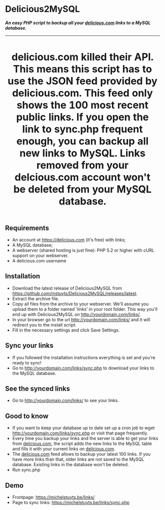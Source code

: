 # Delicious2MySQL
__*An easy PHP script to backup all your [delicious.com](https://delicious.com) links to a MySQL database.*__


| **<h1> delicious.com killed their API. This means this script has to use the JSON feed provided by delicious.com. This feed only shows the 100 most recent public links. If you open the link to sync.php frequent enough, you can backup all new links to MySQL. Links removed from your delcious.com account won't be deleted from your MySQL database.</h1>** |
|-----|

## Requirements
* An account at https://delicious.com (it's free) with links;
* A MySQL database;
* A webserver (shared hosting is just fine): PHP 5.2 or higher with cURL support on your webserver.
* A delicious.com username

## Installation
* Download the latest release of Delicious2MySQL from https://github.com/mstuyts/Delicious2MySQL/releases/latest.
* Extract the archive file.
* Copy all files from the archive to your webserver. We'll assume you upload them to a folder named 'links' in your root folder. This way you'll end up with Delicious2MySQL on http://yourdomain.com/links/. 
* In your browser go to the url http://yourdomain.com/links/ and it will redirect you to the install script.
* Fill in the necessary settings and click Save Settings.

## Sync your links
* If you followed the installation instructions everything is set and you're ready to sync!
* Go to http://yourdomain.com/links/sync.php to download your links to the MySQL database.

## See the synced links
* Go to http://yourdomain.com/links/ to see your links.

## Good to know
* If you want to keep your database up to date set up a cron job to wget http://yourdomain.com/links/sync.php or visit that page frequently.
* Every time you backup your links and the server is able to get your links from [delicious.com](https://delicious.com), the script adds the new links to the MySQL table and fills it with your current links on [delicious.com](https://delicious.com).
* The [delicious.com](https://delicious.com) feed allows to backup your latest 100 links. If you have more links than that, older links are not saved to the MySQL database. Existing links in the database won't be deleted.
* Run sync.php 

## Demo
* Frontpage: https://michelstuyts.be/links/
* Page to sync links: https://michelstuyts.be/links/sync.php
